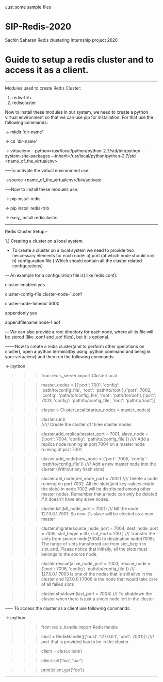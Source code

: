 Just some sample files

# SIP-Redis-2020
Sachin Saharan Redis clustering Internship project 2020


Guide to setup a redis cluster and to access it as a client.
===================================================================================================================

-------------------------------------------------------------------------------------------------------------------
Modules used to create Redis Cluster:

1) redis-trib
2) rediscluster

Now to install these modules in our system, we need to create a python virtual environment so that we can use pip
for installation. For that use the following commands:

-> mkdir 'dir-name'
  
-> cd 'dir-name'
  
-> virtualenv --python=/usr/local/python/python-2.7/std/bin/python  --system-site-packages  --inherit=/usr/local/python/python-2.7/std <name_of_the_virtualenv>

---To activate the virtual environment use:

->source <name_of_the_virtualenv>/bin/activate

---Now to install these moduels use:

-> pip install redis

-> pip install redis-trib

-> easy_install rediscluster

----------------------------------------------------------------------------------------------------------------

Redis Cluster Setup:-

1.) Creating a cluster on a local system.

- To create a cluster on a local system we need to provide two neccessary elements for each node:
a) port (at which node should run)
b) configuration file ( Which should contain all the cluster related configurations)

-- An example for a configuration file is( like redis.conf):

cluster-enabled yes

cluster-config-file cluster-node-1.conf

cluster-node-timeout 5000

appendonly yes

appendfilename node-1.aof

-- We can also provide a root directory for each node, where all its file will be stored (like .conf and .aof files), but
it is optional.


-----Now to create a redis cluster(and to perform other operations on cluster), open a python terminal(by using ipython command and being in your virtualenv) and then run the following commands:

-> ipython

>>> from redis_server import ClusterLocal

>>> master_nodes = [{'port': 7001, 'config': 'path/to/config_file', 'root': 'path/to/root'},{'port': 7002, 'config': 'path/to/config_file', 'root': 'path/to/root'},{'port': 7003, 'config': 'path/to/config_file', 'root': 'path/to/root'}]

>>> cluster = ClusterLocal(startup_nodes = master_nodes)

>>> cluster.run()     
/////   Create the cluster of three master nodes

>>> cluster.add_replica(master_port = 7001, slave_node = {'port': 7004, 'config': 'path/to/config_file'})
//// Add a replica node running at port 7004 on a master node running at port 7001

>>> cluster.add_node(new_node = {'port': 7005, 'config': 'path/to/config_file'})
//// Add a new master node into the cluster (Without any hash slots)

>>> cluster.del_node(del_node_port = 7002)
//// Delete a node running on port 7002. All the slots(and key-values inside the slots) in node 7002 will be distributed among other master nodes. Remember that a node can only be deleted if it doesn't have any slave nodes.

>>> cluster.kill(kill_node_port = 7001)
/// kill the node 127.0.0.1:7001. So now it's slave will be elected as a new master

>>> cluster.migrate(source_node_port = 7004, dest_node_port = 7005, slot_begin = 30, slot_end = 200 )
///  Transfer the slots from source node(7004) to destination node(7005). The range of slots transferred are from 
 slot_begin to slot_end. Please notice that initially, all the slots must belongs to the source node.

>>> cluster.rescue(alive_node_port = 7003, rescue_node = {'port': 7006, 'config': 'path/to/config_file'})
///  127.0.0.1:7003 is one of the nodes that is still alive in the cluster
and 127.0.0.1:7006 is the node that would take care of all failed slots

>>> cluster.shutdown(last_port = 7004)
/// To shutdown the cluster when there is just a single node left in the cluster


---- To access the cluster as a client use following commands:

-> ipython

>>> from redis_handle import RedisHandle

>>> clust = RedisHandle([{'host':'127.0.0.1', 'port': 7001}])
//// port that is provided has to be in the cluster

>>> client = clust.client()

>>> client.set('foo', 'bar')

>>> print(client.get('foo'))


-------------------------------------------------------------------------------------------------------------------------------


